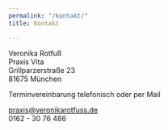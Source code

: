 ```yaml
---
permalink: "/kontakt/"
title: Kontakt

---
```

Veronika Rotfuß  
Praxis Vita  
Grillparzerstraße 23  
81675 München

Terminvereinbarung telefonisch oder per Mail

praxis@veronikarotfuss.de  
0162 - 30 76 486